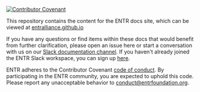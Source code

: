 [![Contributor Covenant](https://img.shields.io/badge/Contributor%20Covenant-2.1-4baaaa.svg)](code_of_conduct.md) 

This repository contains the content for the ENTR docs site, which can be viewed at [entralliance.github.io](https://entralliance.github.io)

If you have any questions or find items within these docs that would benefit from further clarification, please open an issue here or start a conversation with us on our [Slack documentation channel](https://app.slack.com/client/TQYRQ0YR4/C05BHMZ3CLW). If you haven't already joined the ENTR Slack workspace, you can sign up [here](https://join.slack.com/t/entralliance/shared_invite/zt-1x6945h00-iDxalk2w9cHO~n2Dw4btyg).

ENTR adheres to the Contributor Covenant [code of conduct](CODE_OF_CONDUCT.md). By participating in the ENTR community, you are expected to uphold this code. Please report any unacceptable behavior to conduct@entrfoundation.org.
